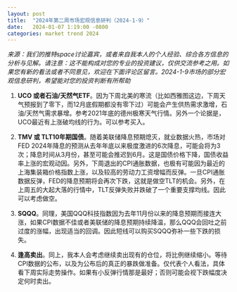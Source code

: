 ```yaml
---
layout: post
title:  "2024年第二周市场宏观信息研判（2024-1-9）"
date:   2024-01-07 1:19:00 -0800
categories: market trend 2024
---
```


*来源：我们的推特space讨论嘉宾，或者来自我本人的个人经验、综合各方信息的分析与见解。请注意：这不能构成对您的专业的投资建议，仅供交流参考之用。如果您有新的看法或者不同意见，欢迎在下面评论区留言。2024-1-9市场的部分宏观信息研判，希望能对您的投资判断有所帮助*

1. **UCO 或者石油/天然气ETF**。因为下周北美的寒流（比如西雅图这边，下周天气预报到了零下，而12月底假期都没有零下过）可能会产生供热需求激增，石油/天然气需求暴增。参考2021年底的德州极寒天气行情。另外一个论据是，UCO最近有上涨破均线的行为。可以参考买入。

2. **TMV 或 TLT10年期国债**。随着美联储降息预期熄灭，就业数据火热，市场对FED 2024年降息的预测从去年年底以来极度激进的6次降息，可能会将为3次；降息时间从3月份，甚至可能会推迟到6月。这是国债价格下降，国债收益率上涨的宏观动因。另外，下周退出的CPI通胀数据，也极有可能因为最近的上海集装箱价格指数上涨，以及较高的劳动力工资增幅而反弹。一旦CPI通胀数据反弹，FED的降息预期将会再次下跌，这就是做空TLT的机会。另外，在上周五的大起大落的行情中，TLT反弹失败并跌破了一个重要支撑均线。因此可以考虑做空。

3. **SQQQ**。同理，美国QQQ科技指数因为去年11月份以来的降息预期而接连大涨，如果CPI数据不佳或者美联储的降息预期持续降温，那么QQQ会回吐之前过度的涨幅，出现适当的回调。因此短线可以购买SQQQ弥补一些下跌的损失。

4. **逢高卖出**。同上，我本人会考虑继续卖出现有的仓位，将比例继续缩小。等待CPI数据的公布，以及为公布后的真正的暴跌做准备。仅代表个人看法，具体看下周实际走势操作。如果有小反弹行情那是最好；否则可能会视下跌幅度决定何时卖出。
